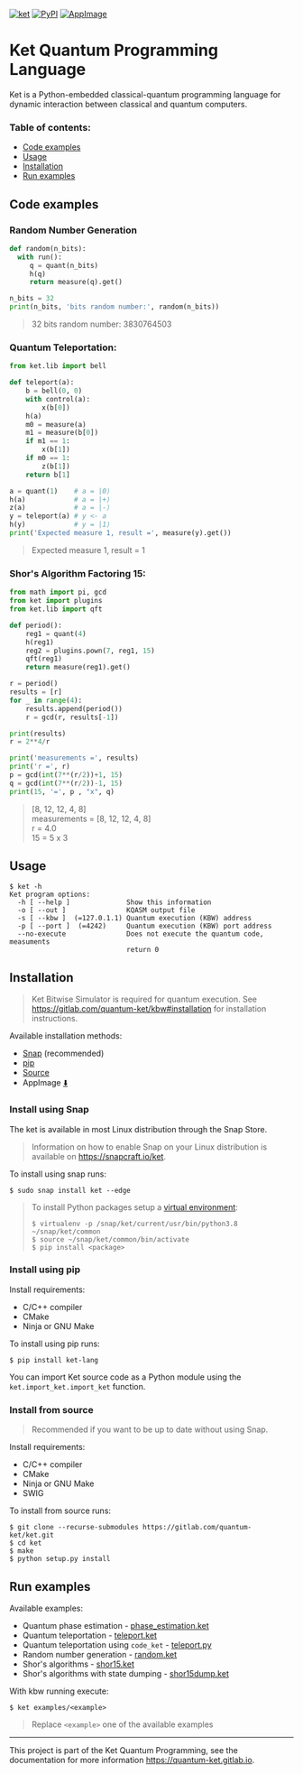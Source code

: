 [![ket](https://snapcraft.io//ket/badge.svg)](https://snapcraft.io/ket)
[![PyPI](https://img.shields.io/pypi/v/ket-lang.svg)](https://pypi.org/project/ket-lang/)
[![AppImage](https://gitlab.com/quantum-ket/ket/badges/master/pipeline.svg)](https://gitlab.com/quantum-ket/ket/-/jobs)

# Ket Quantum Programming Language

Ket is a Python-embedded classical-quantum programming language for dynamic
interaction between classical and quantum computers.

### Table of contents:

* [Code examples](#code-examples)
* [Usage](#usage)
* [Installation](#installation)
* [Run examples](#run-examples)


## Code examples

### Random Number Generation

```python
def random(n_bits):
  with run():
     q = quant(n_bits)
     h(q)
     return measure(q).get()

n_bits = 32
print(n_bits, 'bits random number:', random(n_bits))
```

> 32 bits random number: 3830764503

### Quantum Teleportation:

```python
from ket.lib import bell

def teleport(a):
    b = bell(0, 0)
    with control(a):
        x(b[0])
    h(a)
    m0 = measure(a)
    m1 = measure(b[0])
    if m1 == 1:
        x(b[1])
    if m0 == 1:
        z(b[1])
    return b[1]

a = quant(1)    # a = |0⟩
h(a)            # a = |+⟩ 
z(a)            # a = |-⟩
y = teleport(a) # y <- a
h(y)            # y = |1⟩
print('Expected measure 1, result =', measure(y).get())
```

> Expected measure 1, result = 1

### Shor's Algorithm Factoring 15:

```python
from math import pi, gcd
from ket import plugins
from ket.lib import qft

def period():
    reg1 = quant(4)
    h(reg1)
    reg2 = plugins.pown(7, reg1, 15)
    qft(reg1)
    return measure(reg1).get()

r = period()
results = [r]
for _ in range(4):
    results.append(period())
    r = gcd(r, results[-1])

print(results)
r = 2**4/r

print('measurements =', results)
print('r =', r)
p = gcd(int(7**(r/2))+1, 15)
q = gcd(int(7**(r/2))-1, 15)
print(15, '=', p , "x", q)
```

> [8, 12, 12, 4, 8]\
> measurements = [8, 12, 12, 4, 8]\
> r = 4.0\
> 15 = 5 x 3

## Usage 

```console
$ ket -h
Ket program options:
  -h [ --help ]              Show this information
  -o [ --out ]               KQASM output file
  -s [ --kbw ]  (=127.0.1.1) Quantum execution (KBW) address
  -p [ --port ]  (=4242)     Quantum execution (KBW) port address
  --no-execute               Does not execute the quantum code, measuments 
                             return 0
```

## Installation

> Ket Bitwise Simulator is required for quantum execution. See
> https://gitlab.com/quantum-ket/kbw#installation for installation instructions.

Available installation methods:

* [Snap](#install-using-snap) (recommended)
* [pip](#install-using-pip)
* [Source](#install-from-source)
* AppImage [:arrow_down:](https://gitlab.com/quantum-ket/ket/-/jobs/artifacts/master/download?job=appimage)

### Install using Snap

The ket is available in most Linux distribution through the Snap Store.

>Information on how to enable Snap on your Linux distribution is available on
>https://snapcraft.io/ket.

To install using snap runs:

```console
$ sudo snap install ket --edge
```
> To install Python packages setup a [virtual environment](https://docs.python.org/3/tutorial/venv.html):
> ```console
> $ virtualenv -p /snap/ket/current/usr/bin/python3.8 ~/snap/ket/common
> $ source ~/snap/ket/common/bin/activate
> $ pip install <package>
> ```

### Install using pip

Install requirements:

* C/C++ compiler
* CMake
* Ninja or GNU Make

To install using pip runs:

```console
$ pip install ket-lang
```

You can import Ket source code as a Python module using the `ket.import_ket.import_ket` function.

### Install from source 

> Recommended if you want to be up to date without using Snap.

Install requirements:

* C/C++ compiler
* CMake
* Ninja or GNU Make
* SWIG

To install from source runs:

```console
$ git clone --recurse-submodules https://gitlab.com/quantum-ket/ket.git
$ cd ket
$ make
$ python setup.py install
```

## Run examples

Available examples:

* Quantum phase estimation - [phase_estimation.ket](examples/phase_estimation.ket)
* Quantum teleportation - [teleport.ket](examples/teleport.ket)
* Quantum teleportation using `code_ket` - [teleport.py](examples/teleport.py)
* Random number generation - [random.ket](examples/random.ket)
* Shor's algorithms - [shor15.ket](examples/shor15.ket)
* Shor's algorithms with state dumping - [shor15dump.ket](examples/shor15dump.ket)

With kbw running execute:

```console
$ ket examples/<example>
```

> Replace `<example>` one of the available examples

-----------

This project is part of the Ket Quantum Programming, see the documentation for
more information https://quantum-ket.gitlab.io.
